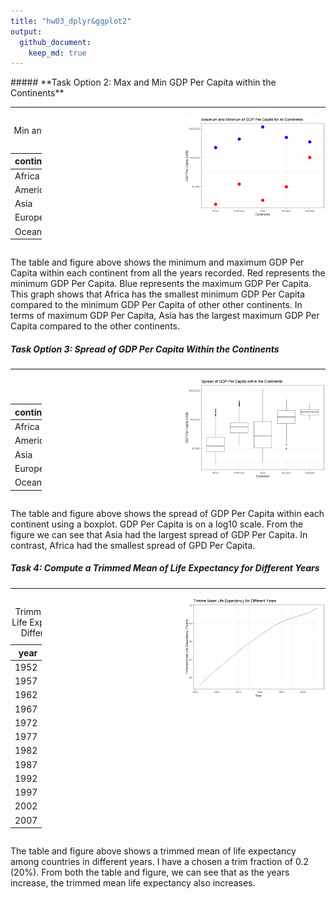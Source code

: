 ```yaml
---
title: "hw03_dplyr&ggplot2"
output: 
  github_document:
    keep_md: true
---
```






<style type="text/css">
.twoC {width: 100%}
.clearer {clear: both}
.twoC .table {max-width: 10%; float: left}
.twoC img {max-width: 45%; float: right}
</style>
<!-- Code derived from https://gist.github.com/jennybc/e9e9aba6ba18c72cec26#file-2015-03-02_plot-next-to-table-rmd -->

<div class="twoC">
##### **Task Option 2: Max and Min GDP Per Capita within the Continents**

---------------------

<table class="table" style="width: auto !important; margin-left: auto; margin-right: auto;">
<caption>Min and Max GDP Per Capita within the
  Continents</caption>
 <thead>
  <tr>
   <th style="text-align:left;"> continent </th>
   <th style="text-align:right;"> Min </th>
   <th style="text-align:right;"> Max </th>
  </tr>
 </thead>
<tbody>
  <tr>
   <td style="text-align:left;"> Africa </td>
   <td style="text-align:right;"> 241.1659 </td>
   <td style="text-align:right;"> 21951.21 </td>
  </tr>
  <tr>
   <td style="text-align:left;"> Americas </td>
   <td style="text-align:right;"> 1201.6372 </td>
   <td style="text-align:right;"> 42951.65 </td>
  </tr>
  <tr>
   <td style="text-align:left;"> Asia </td>
   <td style="text-align:right;"> 331.0000 </td>
   <td style="text-align:right;"> 113523.13 </td>
  </tr>
  <tr>
   <td style="text-align:left;"> Europe </td>
   <td style="text-align:right;"> 973.5332 </td>
   <td style="text-align:right;"> 49357.19 </td>
  </tr>
  <tr>
   <td style="text-align:left;"> Oceania </td>
   <td style="text-align:right;"> 10039.5956 </td>
   <td style="text-align:right;"> 34435.37 </td>
  </tr>
</tbody>
</table>


![](hw03_dplyr-ggplot2_files/figure-html/unnamed-chunk-3-1.png)<!-- -->
</div>
<div class="clearer"></div>

The table and figure above shows the minimum and maximum GDP Per Capita within each continent from all the years recorded. Red represents the minimum GDP Per Capita. Blue represents the maximum GDP Per Capita. This graph shows that Africa has the smallest minimum GDP Per Capita compared to the minimum GDP Per Capita of other other continents. In terms of maximum GDP Per Capita, Asia has the largest maximum GDP Per Capita compared to the other continents. 


<div class = "twoC">

##### **Task Option 3: Spread of GDP Per Capita Within the Continents** 

---------------------

<table class="table" style="width: auto !important; margin-left: auto; margin-right: auto;">
<caption>Spread of GDP Per Capita Within the Continents</caption>
 <thead>
  <tr>
   <th style="text-align:left;"> continent </th>
   <th style="text-align:right;"> median </th>
   <th style="text-align:right;"> SD </th>
   <th style="text-align:right;"> MedAbsdev </th>
   <th style="text-align:right;"> InQuartRange </th>
  </tr>
 </thead>
<tbody>
  <tr>
   <td style="text-align:left;"> Africa </td>
   <td style="text-align:right;"> 1192.138 </td>
   <td style="text-align:right;"> 2827.930 </td>
   <td style="text-align:right;"> 775.3226 </td>
   <td style="text-align:right;"> 1616.170 </td>
  </tr>
  <tr>
   <td style="text-align:left;"> Americas </td>
   <td style="text-align:right;"> 5465.510 </td>
   <td style="text-align:right;"> 6396.764 </td>
   <td style="text-align:right;"> 3269.3325 </td>
   <td style="text-align:right;"> 4402.431 </td>
  </tr>
  <tr>
   <td style="text-align:left;"> Asia </td>
   <td style="text-align:right;"> 2646.787 </td>
   <td style="text-align:right;"> 14045.373 </td>
   <td style="text-align:right;"> 2820.8338 </td>
   <td style="text-align:right;"> 7492.262 </td>
  </tr>
  <tr>
   <td style="text-align:left;"> Europe </td>
   <td style="text-align:right;"> 12081.749 </td>
   <td style="text-align:right;"> 9355.213 </td>
   <td style="text-align:right;"> 8846.0506 </td>
   <td style="text-align:right;"> 13248.301 </td>
  </tr>
  <tr>
   <td style="text-align:left;"> Oceania </td>
   <td style="text-align:right;"> 17983.304 </td>
   <td style="text-align:right;"> 6358.983 </td>
   <td style="text-align:right;"> 6459.1033 </td>
   <td style="text-align:right;"> 8072.258 </td>
  </tr>
</tbody>
</table>

![](hw03_dplyr-ggplot2_files/figure-html/unnamed-chunk-5-1.png)<!-- -->
</div>
<div class="clearer"></div>

The table and figure above shows the spread of GDP Per Capita within each continent using a boxplot. GDP Per Capita is on a log10 scale. From the figure we can see that Asia had the largest spread of GDP Per Capita. In contrast, Africa had the smallest spread of GPD Per Capita. 

<div class = "twoC">

##### **Task 4: Compute a Trimmed Mean of Life Expectancy for Different Years**

---------------------

<table class="table" style="margin-left: auto; margin-right: auto;">
<caption>Trimmed Mean of Life Expectancy 
  for Different Years</caption>
 <thead>
  <tr>
   <th style="text-align:right;"> year </th>
   <th style="text-align:right;"> Mean </th>
  </tr>
 </thead>
<tbody>
  <tr>
   <td style="text-align:right;"> 1952 </td>
   <td style="text-align:right;"> 47.74866 </td>
  </tr>
  <tr>
   <td style="text-align:right;"> 1957 </td>
   <td style="text-align:right;"> 50.64422 </td>
  </tr>
  <tr>
   <td style="text-align:right;"> 1962 </td>
   <td style="text-align:right;"> 53.12857 </td>
  </tr>
  <tr>
   <td style="text-align:right;"> 1967 </td>
   <td style="text-align:right;"> 55.63999 </td>
  </tr>
  <tr>
   <td style="text-align:right;"> 1972 </td>
   <td style="text-align:right;"> 58.12370 </td>
  </tr>
  <tr>
   <td style="text-align:right;"> 1977 </td>
   <td style="text-align:right;"> 60.38896 </td>
  </tr>
  <tr>
   <td style="text-align:right;"> 1982 </td>
   <td style="text-align:right;"> 62.47444 </td>
  </tr>
  <tr>
   <td style="text-align:right;"> 1987 </td>
   <td style="text-align:right;"> 64.48383 </td>
  </tr>
  <tr>
   <td style="text-align:right;"> 1992 </td>
   <td style="text-align:right;"> 65.89072 </td>
  </tr>
  <tr>
   <td style="text-align:right;"> 1997 </td>
   <td style="text-align:right;"> 66.84437 </td>
  </tr>
  <tr>
   <td style="text-align:right;"> 2002 </td>
   <td style="text-align:right;"> 67.77385 </td>
  </tr>
  <tr>
   <td style="text-align:right;"> 2007 </td>
   <td style="text-align:right;"> 69.17224 </td>
  </tr>
</tbody>
</table>

![](hw03_dplyr-ggplot2_files/figure-html/unnamed-chunk-7-1.png)<!-- -->
</div>
<div class="clearer"></div>

The table and figure above shows a trimmed mean of life expectancy among countries in different years. I have a chosen a trim fraction of 0.2 (20%). From both the table and figure, we can see that as the years increase, the trimmed mean life expectancy also increases. 
